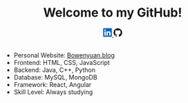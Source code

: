 <h1 align = center>Welcome to my GitHub!</h1>
<div align = center>
    <a href = "https://www.linkedin.com/in/bowen-yuan2020/" target = "_blank">
        <img src = "img/linkedin.svg" width = "20px" height = "20px">
    </a>
    <a href = "https://github.com/BowenYuan95" target = "_blank">
        <img src = "img/github.svg" width = "20px" height = "20px">
    </a>
</div>
<br>

- Personal Website: <a href = "http://www.Bowenyuan.blog">Bowenyuan.blog</a><br>
- Frontend: HTML, CSS, JavaScript<br>
- Backend: Java, C++, Python<br>
- Database: MySQL, MongoDB<br>
- Framework: React, Angular<br>
- Skill Level: Always studying<br>


